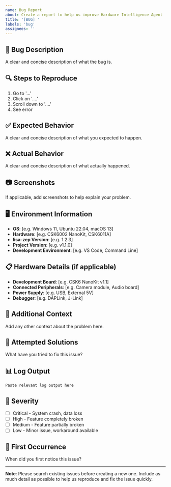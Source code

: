 ```yaml
---
name: Bug Report
about: Create a report to help us improve Hardware Intelligence Agent
title: '[BUG] '
labels: 'bug'
assignees: ''
---
```


## 🐛 Bug Description
A clear and concise description of what the bug is.

## 🔍 Steps to Reproduce
1. Go to '...'
2. Click on '....'
3. Scroll down to '....'
4. See error

## ✅ Expected Behavior
A clear and concise description of what you expected to happen.

## ❌ Actual Behavior
A clear and concise description of what actually happened.

## 📷 Screenshots
If applicable, add screenshots to help explain your problem.

## 🖥️ Environment Information
- **OS**: [e.g. Windows 11, Ubuntu 22.04, macOS 13]
- **Hardware**: [e.g. CSK6002 NanoKit, CSK6011A]
- **lisa-zep Version**: [e.g. 1.2.3]
- **Project Version**: [e.g. v1.1.0]
- **Development Environment**: [e.g. VS Code, Command Line]

## 📋 Hardware Details (if applicable)
- **Development Board**: [e.g. CSK6 NanoKit v1.1]
- **Connected Peripherals**: [e.g. Camera module, Audio board]
- **Power Supply**: [e.g. USB, External 5V]
- **Debugger**: [e.g. DAPLink, J-Link]

## 📝 Additional Context
Add any other context about the problem here.

## 🔧 Attempted Solutions
What have you tried to fix this issue?

## 📊 Log Output
```
Paste relevant log output here
```

## 🚨 Severity
- [ ] Critical - System crash, data loss
- [ ] High - Feature completely broken
- [ ] Medium - Feature partially broken
- [ ] Low - Minor issue, workaround available

## 📅 First Occurrence
When did you first notice this issue?

---
**Note**: Please search existing issues before creating a new one. Include as much detail as possible to help us reproduce and fix the issue quickly.